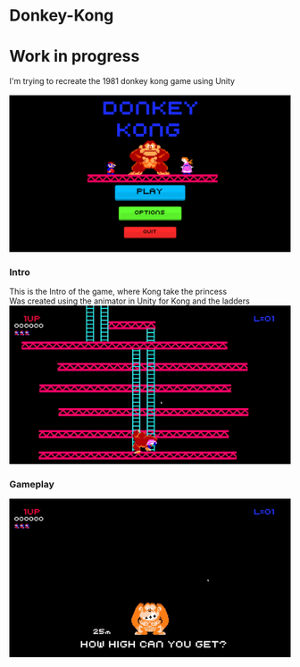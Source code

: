 # Donkey-Kong

<h1>Work in progress</h1>
<span>I'm trying to recreate the 1981 donkey kong game using Unity</span> <br> <br>

<img src="Images/MainMenu.png" alt="main menu" width="600"/>

### Intro
<span>This is the Intro of the game, where Kong take the princess</span><br>
<span>Was created using the animator in Unity for Kong and the ladders<br> 
<img src="Images/Intro.gif" alt="intro"/>

### Gameplay<br>
<img src="Images/Gameplay.gif" alt="gameplay"/>
